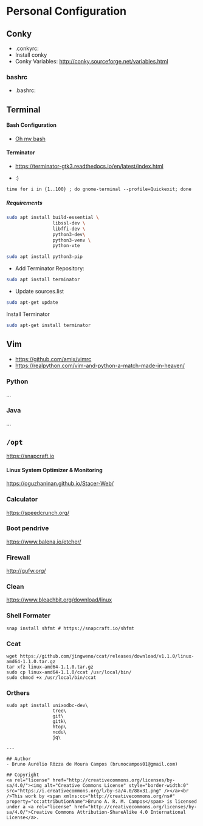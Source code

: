 # Personal Configuration

## Conky
- .conkyrc:
- Install conky
- Conky Variables: http://conky.sourceforge.net/variables.html


### bashrc
- .bashrc:


## Terminal

#### Bash Configuration
- [Oh my bash](https://ohmybash.github.io/)

#### Terminator

- https://terminator-gtk3.readthedocs.io/en/latest/index.html


- :)
```
time for i in {1..100} ; do gnome-terminal --profile=Quickexit; done
```

##### Requirements

```bash
sudo apt install build-essential \
                 libssl-dev \
                 libffi-dev \
                 python3-dev\
                 python3-venv \
                 python-vte
```

```bash
sudo apt install python3-pip
```

- Add Terminator Repository:

```bash
sudo apt install terminator
```

- Update sources.list

```bash
sudo apt-get update
```

Install Terminator

```bash
sudo apt-get install terminator
```

## Vim
- https://github.com/amix/vimrc
- https://realpython.com/vim-and-python-a-match-made-in-heaven/


### Python
...

### Java
...


## `/opt`
https://snapcraft.io


#### Linux System Optimizer & Monitoring
https://oguzhaninan.github.io/Stacer-Web/<br/>

### Calculator
https://speedcrunch.org/

### Boot pendrive
https://www.balena.io/etcher/

### Firewall
http://gufw.org/

### Clean
https://www.bleachbit.org/download/linux

### Shell Formater

```shell script
snap install shfmt # https://snapcraft.io/shfmt
```

### Ccat

```shell script
wget https://github.com/jingweno/ccat/releases/download/v1.1.0/linux-amd64-1.1.0.tar.gz
tar xfz linux-amd64-1.1.0.tar.gz 
sudo cp linux-amd64-1.1.0/ccat /usr/local/bin/
sudo chmod +x /usr/local/bin/ccat
```

### Orthers
```
sudo apt install unixodbc-dev\
                 tree\
                 git\
                 gitk\
                 htop\
                 ncdu\
                 jq\

---

## Author
- Bruno Aurélio Rôzza de Moura Campos (brunocampos01@gmail.com)

## Copyright
<a rel="license" href="http://creativecommons.org/licenses/by-sa/4.0/"><img alt="Creative Commons License" style="border-width:0" src="https://i.creativecommons.org/l/by-sa/4.0/88x31.png" /></a><br />This work by <span xmlns:cc="http://creativecommons.org/ns#" property="cc:attributionName">Bruno A. R. M. Campos</span> is licensed under a <a rel="license" href="http://creativecommons.org/licenses/by-sa/4.0/">Creative Commons Attribution-ShareAlike 4.0 International License</a>.

